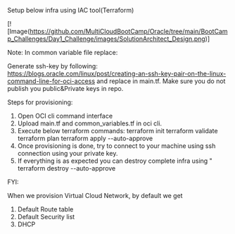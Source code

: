 Setup below infra using IAC tool(Terraform)

[![Image(https://github.com/MultiCloudBootCamp/Oracle/tree/main/BootCamp_Challenges/Day1_Challenge/images/SolutionArchitect_Design.png)]

Note:
In common variable file replace:
<networkcompartid>
<computecompartmentid>

Generate ssh-key by following:
https://blogs.oracle.com/linux/post/creating-an-ssh-key-pair-on-the-linux-command-line-for-oci-access
and replace <Publickey> in main.tf. Make sure you do not publish you public&Private keys in repo.

Steps for provisioning:
1. Open OCI cli command interface
2. Upload main.tf and common_variables.tf in oci cli.
3. Execute below terraform commands:
     terraform init
     terraform validate
     terraform plan
     terraform apply --auto-approve
4. Once provisioning is done, try to connect to your machine using ssh connection using your private key.
5. If everything is as expected you can destroy complete infra using " terraform destroy --auto-approve


FYI:

When we provision Virtual Cloud Network, by default we get
1. Default Route table
2. Default Security list
3. DHCP 